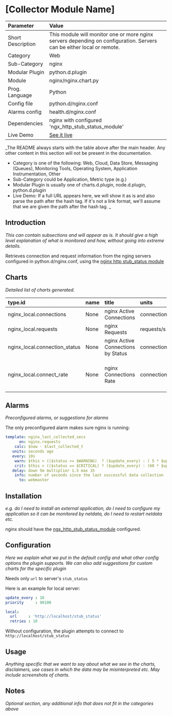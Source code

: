 # [Collector Module Name]

Parameter | Value |
:---------|:------|
Short Description | This module will monitor one or more nginx servers depending on configuration. Servers can be either local or remote. |
Category | Web |
Sub-Category | nginx | 
Modular Plugin | python.d.plugin |
Module  | nginx/nginx.chart.py |
Prog. Language | Python | 
Config file | python.d/nginx.conf |
Alarms config | health.d/nginx.conf |
Dependencies |  nginx with configured 'ngx_http_stub_status_module' |
Live Demo | [See it live](https://singapore.my-netdata.io/#menu_nginx_local) |

_The README always starts with the table above after the main header. Any other content in this section will not be present in the documentation.
- Category is one of the following: Web, Cloud, Data Store, Messaging (Queues), Monitoring Tools, Operating System, Application Instrumentation, Other
- Sub-Category could be Application, Metric type (e.g.) 
- Modular Plugin is usually one of charts.d.plugin, node.d.plugin, python.d.plugin
- Live Demo: If a full URL appears here, we will show it as is and also parse the path after the hash tag. If it's not a link format, we'll assume that we are given the path after the hash tag.
_

## Introduction

_This can contain subsections and will appear as is. It should give a high level explanation of what is monitored and how, without going into extreme details._

Retrieves connection and request information from the nging servers configured in python.d/nginx.conf, using the [nginx http stub_status module](http://nginx.org/en/docs/http/ngx_http_stub_status_module.html)

## Charts

_Detailed list of charts generated._

type.id | name | title | units | family | context | charttype | options |
:-------|:-----|:------|:------|:-------|:--------|:----------|:--------|
nginx_local.connections | None | nginx Active Connections | connections | active connections | nginx.connections | line | lines: active |
nginx_local.requests | None | nginx Requests | requests/s | requests | nginx.requests | line | requests ((incremental)) | |
nginx_local.connection_status | None | nginx Active Connections by Status | connections | status | nginx.connection_status | line | lines: reading, writing, waiting/idle |
nginx_local.connect_rate | None | nginx Connections Rate | connections/s | connections rate','nginx.connect_rate | line | lines: accepts, accepted ((incremental)), handled ((incremental)) |


## Alarms

_Preconfigured alarms, or suggestions for alarms_

The only preconfigured alarm makes sure nginx is running:

```yaml
template: nginx_last_collected_secs
      on: nginx.requests
    calc: $now - $last_collected_t
   units: seconds ago
   every: 10s
    warn: $this > (($status >= $WARNING)  ? ($update_every) : ( 5 * $update_every))
    crit: $this > (($status == $CRITICAL) ? ($update_every) : (60 * $update_every))
   delay: down 5m multiplier 1.5 max 1h
    info: number of seconds since the last successful data collection
      to: webmaster
```

## Installation

_e.g. do I need to install an external application, do I need to configure my application so it can be monitored by netdata, do I need to restart netdata etc._

nginx should have the [ngx_http_stub_status_module](http://nginx.org/en/docs/http/ngx_http_stub_status_module.html) configured. 

## Configuration

_Here we explain what we put in the default config and what other config options the plugin supports. We can also add suggestions for custom charts for the specific plugin_

Needs only `url` to server's `stub_status`

Here is an example for local server:

```yaml
update_every : 10
priority     : 90100

local:
  url     : 'http://localhost/stub_status'
  retries : 10
```

Without configuration, the plugin attempts to connect to `http://localhost/stub_status`

## Usage

_Anything specific that we want to say about what we see in the charts, disclaimers, use cases in which the data may be misinterpreted etc. May include screenshots of charts._

## Notes

_Optional section, any additional info that does not fit in the categories above_
